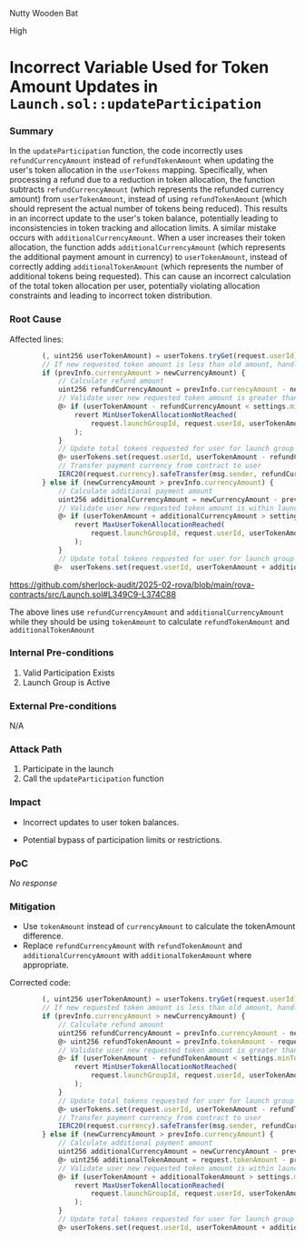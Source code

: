 Nutty Wooden Bat

High

# Incorrect Variable Used for Token Amount Updates in `Launch.sol::updateParticipation`

### Summary

In the `updateParticipation` function, the code incorrectly uses `refundCurrencyAmount` instead of `refundTokenAmount` when updating the user's token allocation in the `userTokens` mapping. Specifically, when processing a refund due to a reduction in token allocation, the function subtracts `refundCurrencyAmount` (which represents the refunded currency amount) from `userTokenAmount`, instead of using `refundTokenAmount` (which should represent the actual number of tokens being reduced). This results in an incorrect update to the user's token balance, potentially leading to inconsistencies in token tracking and allocation limits. A similar mistake occurs with `additionalCurrencyAmount`. When a user increases their token allocation, the function adds `additionalCurrencyAmount` (which represents the additional payment amount in currency) to `userTokenAmount`, instead of correctly adding `additionalTokenAmount` (which represents the number of additional tokens being requested). This can cause an incorrect calculation of the total token allocation per user, potentially violating allocation constraints and leading to incorrect token distribution.

### Root Cause

Affected lines:

```javascript
        (, uint256 userTokenAmount) = userTokens.tryGet(request.userId);
        // If new requested token amount is less than old amount, handle refund
        if (prevInfo.currencyAmount > newCurrencyAmount) {
            // Calculate refund amount
            uint256 refundCurrencyAmount = prevInfo.currencyAmount - newCurrencyAmount;
            // Validate user new requested token amount is greater than min token amount per user
            @> if (userTokenAmount - refundCurrencyAmount < settings.minTokenAmountPerUser) {  // @audit-issue
                revert MinUserTokenAllocationNotReached(
                    request.launchGroupId, request.userId, userTokenAmount, request.tokenAmount
                );
            }
            // Update total tokens requested for user for launch group
            @> userTokens.set(request.userId, userTokenAmount - refundCurrencyAmount); // @audit-issue
            // Transfer payment currency from contract to user
            IERC20(request.currency).safeTransfer(msg.sender, refundCurrencyAmount);
        } else if (newCurrencyAmount > prevInfo.currencyAmount) {
            // Calculate additional payment amount
            uint256 additionalCurrencyAmount = newCurrencyAmount - prevInfo.currencyAmount;
            // Validate user new requested token amount is within launch group user allocation limits
            @> if (userTokenAmount + additionalCurrencyAmount > settings.maxTokenAmountPerUser) { // @audit-issue
                revert MaxUserTokenAllocationReached(
                    request.launchGroupId, request.userId, userTokenAmount, request.tokenAmount
                );
            }
            // Update total tokens requested for user for launch group
           @>  userTokens.set(request.userId, userTokenAmount + additionalCurrencyAmount); // @audit-issue
```
https://github.com/sherlock-audit/2025-02-rova/blob/main/rova-contracts/src/Launch.sol#L349C9-L374C88

The above lines use `refundCurrencyAmount` and `additionalCurrencyAmount` while they should be using `tokenAmount` to calculate `refundTokenAmount`  and `additionalTokenAmount`


### Internal Pre-conditions

1. Valid Participation Exists
2. Launch Group is Active

### External Pre-conditions

N/A

### Attack Path

1. Participate in the launch
2. Call the `updateParticipation` function

### Impact

- Incorrect updates to user token balances.

- Potential bypass of participation limits or restrictions.

### PoC

_No response_

### Mitigation

- Use `tokenAmount` instead of `currencyAmount` to calculate the tokenAmount difference.
- Replace `refundCurrencyAmount` with `refundTokenAmount` and  `additionalCurrencyAmount` with `additionalTokenAmount` where appropriate.

Corrected code:
```javascript
        (, uint256 userTokenAmount) = userTokens.tryGet(request.userId);
        // If new requested token amount is less than old amount, handle refund
        if (prevInfo.currencyAmount > newCurrencyAmount) {
            // Calculate refund amount
            uint256 refundCurrencyAmount = prevInfo.currencyAmount - newCurrencyAmount;
            @> uint256 refundTokenAmount = prevInfo.tokenAmount - request.tokenAmount; // add this line
            // Validate user new requested token amount is greater than min token amount per user
            @> if (userTokenAmount - refundTokenAmount < settings.minTokenAmountPerUser) { // update this line
                revert MinUserTokenAllocationNotReached(
                    request.launchGroupId, request.userId, userTokenAmount, request.tokenAmount
                );
            }
            // Update total tokens requested for user for launch group
            @> userTokens.set(request.userId, userTokenAmount - refundTokenAmount); // update this line
            // Transfer payment currency from contract to user
            IERC20(request.currency).safeTransfer(msg.sender, refundCurrencyAmount);
        } else if (newCurrencyAmount > prevInfo.currencyAmount) {
            // Calculate additional payment amount
            uint256 additionalCurrencyAmount = newCurrencyAmount - prevInfo.currencyAmount;
            @> uint256 additionalTokenAmount = request.tokenAmount - prevInfo.tokenAmount; // add this line
            // Validate user new requested token amount is within launch group user allocation limits
            @> if (userTokenAmount + additionalTokenAmount > settings.maxTokenAmountPerUser) { // update this line
                revert MaxUserTokenAllocationReached(
                    request.launchGroupId, request.userId, userTokenAmount, request.tokenAmount
                );
            }
            // Update total tokens requested for user for launch group
            @> userTokens.set(request.userId, userTokenAmount + additionalTokenAmount); // update this line
```